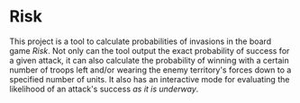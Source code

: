 # Risk
This project is a tool to calculate probabilities of invasions in the board
game _Risk_. Not only can the tool output the exact probability of success for
a given attack, it can also calculate the probability of winning with a certain
number of troops left and/or wearing the enemy territory's forces down to a
specified number of units. It also has an interactive mode for evaluating the
likelihood of an attack's success *as it is underway*.
